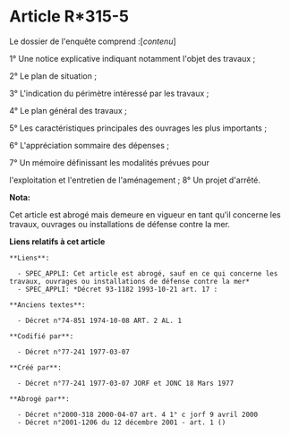 # Article R*315-5

Le dossier de l'enquête comprend :[*contenu*]

1° Une notice explicative indiquant notamment l'objet des travaux ;

2° Le plan de situation ;

3° L'indication du périmètre intéressé par les travaux ;

4° Le plan général des travaux ;

5° Les caractéristiques principales des ouvrages les plus importants ;

6° L'appréciation sommaire des dépenses ;

7° Un mémoire définissant les modalités prévues pour

l'exploitation et l'entretien de l'aménagement ;        8° Un projet d'arrêté.

**Nota:**

Cet article est abrogé mais demeure en vigueur en tant qu'il concerne les travaux, ouvrages ou installations de défense
contre la mer.

**Liens relatifs à cet article**

	**Liens**:

	  - SPEC_APPLI: Cet article est abrogé, sauf en ce qui concerne les travaux, ouvrages ou installations de défense contre la mer*
	  - SPEC_APPLI: *Décret 93-1182 1993-10-21 art. 17 :

	**Anciens textes**:

	  - Décret n°74-851 1974-10-08 ART. 2 AL. 1

	**Codifié par**:

	  - Décret n°77-241 1977-03-07

	**Créé par**:

	  - Décret n°77-241 1977-03-07 JORF et JONC 18 Mars 1977

	**Abrogé par**:

	  - Décret n°2000-318 2000-04-07 art. 4 1° c jorf 9 avril 2000
	  - Décret n°2001-1206 du 12 décembre 2001 - art. 1 ()
